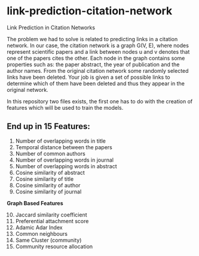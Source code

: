 # link-prediction-citation-network
Link Prediction in Citation Networks

The problem we had to solve is related to predicting links in a citation network. In our case, the citation network is a graph G(V, E), where nodes represent scientific papers and a link between nodes u and v denotes that one of the papers cites the other. Each node in the graph contains some properties such as: the paper abstract, the year of publication and the author names. From the original citation network some randomly selected links have been deleted. Your job is given a set of possible links to determine which of them have been deleted and thus they appear in the original network.

In this repository two files exists, the first one has to do with the creation of features which will be used to train the models. 

## End up in 15 Features: 

1) Number of overlapping words in title  
2) Temporal distance between the papers  
3) Number of common authors  
4) Number of overlapping words in journal  
5) Number of overlapping words in abstract  
6) Cosine similarity of abstract  
7) Cosine similarity of title  
8) Cosine similarity of author  
9) Cosine similarity of journal

<b> Graph Based Features</b>

10) Jaccard similarity coefficient  
11) Preferential attachment score  
12) Adamic Adar Index  
13) Common neighbours  
14) Same Cluster (community)  
15) Community resource allocation  
